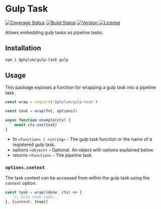 # Gulp Task
[![Coverage Status](https://coveralls.io/repos/github/phylumjs/gulp-task/badge.svg?branch=master)](https://coveralls.io/github/phylumjs/gulp-task?branch=master)
[![Build Status](https://travis-ci.com/phylumjs/gulp-task.svg?branch=master)](https://travis-ci.com/phylumjs/gulp-task)
[![Version](https://img.shields.io/npm/v/@phylum/gulp-task.svg) ![License](https://img.shields.io/npm/l/@phylum/gulp-task.svg)](https://npmjs.org/package/@phylum/gulp-task)

Allows embedding gulp tasks as pipeline tasks.

## Installation
```bash
npm i @phylum/gulp-task gulp
```

## Usage
This package exposes a function for wrapping a gulp task into a pipeline task.<br>
```js
const wrap = require('@phylum/gulp-task')

const task = wrap(fn[, options])

async function example(ctx) {
	await ctx.use(task)
}
```
+ fn `<function> | <string>` - The gulp task function or the name of a registered gulp task.
+ options `<object>` - Optional. An object with options explained below.
+ returns `<function>` - The pipeline task.

### `options.context`
The task context can be accessed from within the gulp task using the `context` option.
```js
const task = wrap((done, ctx) => {
	// Gulp task code...
}, {context: true})
```
